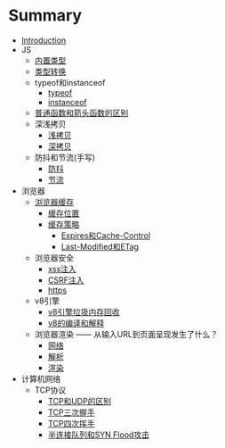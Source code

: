 # Summary

* [Introduction](README.md)
* JS
    * [内置类型](chapter7/1.md)
    * [类型转换](chapter7/2.md)
    * typeof和instanceof
        * [typeof](chapter8/1.md)
        * [instanceof](chapter8/2.md)
    * [普通函数和箭头函数的区别](chapter9/1.md)
    * 深浅拷贝
        * [浅拷贝](chapter3/1.md)
        * [深拷贝](chapter3/2.md)
    * 防抖和节流(手写)
        * [防抖](chapter5/1.md)
        * [节流](chapter5/2.md)
* 浏览器
    * [浏览器缓存](chapter1/index.md)
        * [缓存位置](chapter1/1.md)
        * [缓存策略](chapter1/2.md)
            * [Expires和Cache-Control](chapter1/2-1.md)
            * [Last-Modified和ETag](chapter1/2-2.md)
    * 浏览器安全
        * [xss注入](chapter2/1.md)
        * [CSRF注入](chapter2/2.md)
        * [https](chapter2/3.md)
    * v8引擎
        * [v8引擎垃圾内存回收](chapter4/1.md)
        * [v8的编译和解释](chapter4/2.md)
    * 浏览器渲染 —— 从输入URL到页面呈现发生了什么？
        * [网络](chapter10/1.md)
        * [解析](chapter10/2.md)
        * [渲染](chapter10/3.md)
* 计算机网络
    * TCP协议
        * [TCP和UDP的区别](chapter6/1.md)
        * [TCP三次握手](chapter6/2.md)
        * [TCP四次挥手](chapter6/3.md)
        * [半连接队列和SYN Flood攻击](chapter6/4.md)

